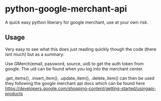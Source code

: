 python-google-merchant-api
==========================

A quick easy python liberary for google merchant, use at your own risk. 

Usage
----
Very easy to see what this does just reading quickly though the code (there isnt much) but as a summary:

Use GMerch(email, password, source, uid) to get the auth token from google. The uid can be found when you log into the merchant center.

.get_items(), .insert_item(), .update_item(), .delete_item() can then be used they following the google merchant api docs which can be found here https://developers.google.com/shopping-content/getting-started/usingapi-products 